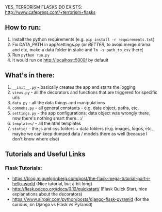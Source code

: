 YES, TERRORISM FLASKS DO EXISTS: http://www.cafepress.com/+terrorism+flasks

## How to run:

1. Install the python requirements (e.g. `pip install -r requirements.txt`)
1. Fix DATA_PATH in app/settings.py (or *BETTER*, to avoid merge drama and etc, make a data folder in static and `ln -s path_to_csv` there)
1. Run `python run.py`
1. It would run on [http://localhost:5000/](http://localhost:5000/) by default

## What's in there:
1. `__init__.py` - basically creates the app and starts the logging
1. `views.py` - all the decorators and functions that are triggered for specific urls
1. `data.py` - all the data things and manipulations 
1. `commons.py` - all general constants - e.g. data object, paths, etc.
1. `settings.py` - the app configurations; data object was wrongly there, now there's nothing smart there.. :/ 
1. `templates/` - all the html templates
1. `static/` - the js and css folders + data folders (e.g. images, logos, etc, maybe we can keep dumped data / models there as well (because I don't know where else) 

## Tutorials and Useful Links

### Flask Tutorials:

- https://blog.miguelgrinberg.com/post/the-flask-mega-tutorial-part-i-hello-world (Nice tutorial, but a bit long)
- http://flask.pocoo.org/docs/0.12/quickstart/ (Flask Quick Start, nice explanations about the decorators)
- https://www.airpair.com/python/posts/django-flask-pyramid (for the curious, on Django vs Flask vs Pyramid)

